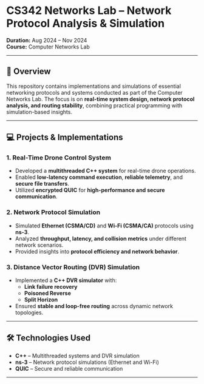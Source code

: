 # **CS342 Networks Lab – Network Protocol Analysis & Simulation**

**Duration:** Aug 2024 – Nov 2024  
**Course:** Computer Networks Lab  

---

## **📝 Overview**
This repository contains implementations and simulations of essential networking protocols and systems conducted as part of the Computer Networks Lab. The focus is on **real-time system design, network protocol analysis, and routing stability**, combining practical programming with simulation-based insights.  

---

## **💻 Projects & Implementations**

### **1. Real-Time Drone Control System**
- Developed a **multithreaded C++ system** for real-time drone operations.  
- Enabled **low-latency command execution**, **reliable telemetry**, and **secure file transfers**.  
- Utilized **encrypted QUIC** for **high-performance and secure communication**.  

### **2. Network Protocol Simulation**
- Simulated **Ethernet (CSMA/CD)** and **Wi-Fi (CSMA/CA)** protocols using **ns-3**.  
- Analyzed **throughput, latency, and collision metrics** under different network scenarios.  
- Provided insights into **protocol efficiency and network behavior**.  

### **3. Distance Vector Routing (DVR) Simulation**
- Implemented a **C++ DVR simulator** with:  
  - **Link failure recovery**  
  - **Poisoned Reverse**  
  - **Split Horizon**  
- Ensured **stable and loop-free routing** across dynamic network topologies.  

---

## **🛠️ Technologies Used**
- **C++** – Multithreaded systems and DVR simulation  
- **ns-3** – Network protocol simulations (Ethernet and Wi-Fi)  
- **QUIC** – Secure and reliable communication  

---
